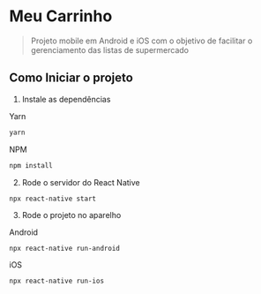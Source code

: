 # Meu Carrinho

> Projeto mobile em Android e iOS com o objetivo de facilitar o gerenciamento das listas de supermercado

## Como Iniciar o projeto

1. Instale as dependências

Yarn
```bash
yarn
```

NPM
```bash
npm install
```

2. Rode o servidor do React Native
```bash
npx react-native start
```

3. Rode o projeto no aparelho

Android
```
npx react-native run-android
```

iOS
```
npx react-native run-ios
```